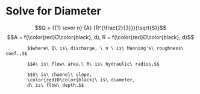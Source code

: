 # Solve for Diameter

$$Q = {{1} \over n} {A} {R^{\frac{2}{3}}}{\sqrt{S}}$$ $$A = f(\color{red}D\color{black}, d), R = f(\color{red}D\color{black}, d)$$

```text
        $$where\ Q\ is\ discharge, \ n \ is\ Manning's\ roughness\  coef.,$$

        $$A\ is\ flow\ area,\ R\ is\ hydraulic\ radius,$$

        $$S\ is\ channel\ slope,
        \color{red}D\color{black}\ is\ diameter,
        d\ is\ flow\ depth.$$
```

